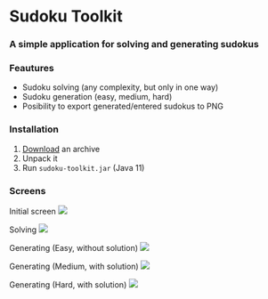 # Sudoku Toolkit

### A simple application for solving and generating sudokus

### Feautures
* Sudoku solving (any complexity, but only in one way)
* Sudoku generation (easy, medium, hard)
* Posibility to export generated/entered sudokus to PNG

### Installation
1. [Download](https://drive.google.com/file/d/1LoLaHRqYDRElAjM7D_5QEQ5clAxqmmD-/view?usp=sharing) an archive
2. Unpack it
3. Run `sudoku-toolkit.jar` (Java 11)

### Screens

Initial screen
![](https://i.ibb.co/khGdbjm/1.png)

Solving
![](https://i.ibb.co/VJG2K1p/2.png)

Generating (Easy, without solution)
![](https://i.ibb.co/qgYwC09/3.png)

Generating (Medium, with solution)
![](https://i.ibb.co/9G84s1p/4.png)

Generating (Hard, with solution)
![](https://i.ibb.co/hZY8YXh/5.png)
